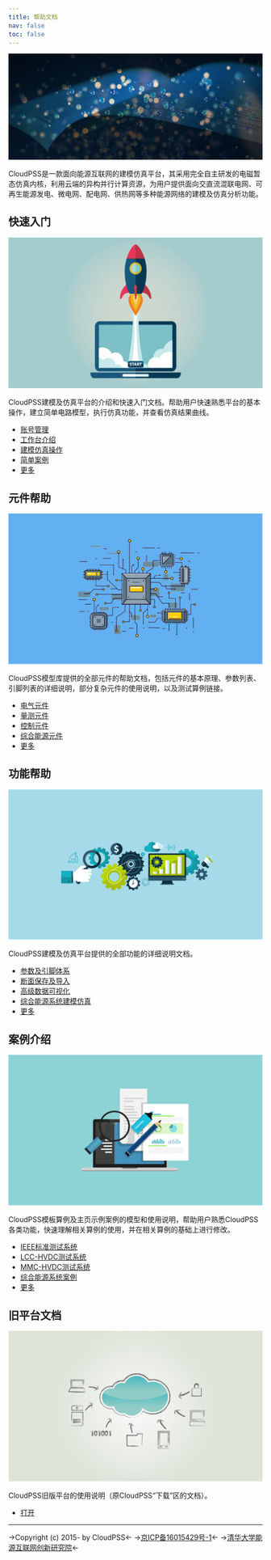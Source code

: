 ```yaml
---
title: 帮助文档
nav: false
toc: false
---
```


![](bg.jpg)

CloudPSS是一款面向能源互联网的建模仿真平台，其采用完全自主研发的电磁暂态仿真内核，利用云端的异构并行计算资源，为用户提供面向交直流混联电网、可再生能源发电、微电网、配电网、供热网等多种能源网络的建模及仿真分析功能。

## 快速入门
![](快速入门.png)

CloudPSS建模及仿真平台的介绍和快速入门文档。帮助用户快速熟悉平台的基本操作，建立简单电路模型，执行仿真功能，并查看仿真结果曲线。

+ [账号管理](guide/User1.md)
+ [工作台介绍](guide/User2.md)
+ [建模仿真操作](guide/User3.md)
+ [简单案例](guide/User4.md)
+ [更多](guide/index.md)
## 元件帮助
![](元件帮助.png)

CloudPSS模型库提供的全部元件的帮助文档，包括元件的基本原理、参数列表、引脚列表的详细说明，部分复杂元件的使用说明，以及测试算例链接。

+ [电气元件](components/compGND.md)
+ [量测元件](components/comp_NewBranchVoltageMeter.md)
+ [控制元件](components/comp_newConstant.md)
+ [综合能源元件](components/comp-IES-Generator-PhotovoltaicSys.md)
+ [更多](components/index.md)
## 功能帮助
![](功能帮助.png)

CloudPSS建模及仿真平台提供的全部功能的详细说明文档。

+ [参数及引脚体系](features/ParameterSystem.md)
+ [断面保存及导入](features/Snapshot.md)
+ [高级数据可视化](features/Dashboard.md)
+ [综合能源系统建模仿真](features/IntegratedEnergySysGuide.md)
+ [更多](features/index.md)
## 案例介绍
![](案例介绍.png)

CloudPSS模板算例及主页示例案例的模型和使用说明，帮助用户熟悉CloudPSS各类功能，快速理解相关算例的使用，并在相关算例的基础上进行修改。

+ [IEEE标准测试系统](examples/IEEE39.md)
+ [LCC-HVDC测试系统](examples/LCC.md)
+ [MMC-HVDC测试系统](examples/MMC.md)
+ [综合能源系统案例](examples/IntegratedEnergySystem.md)
+ [更多](examples/index.md)
## 旧平台文档
![](旧平台文档.png)

CloudPSS旧版平台的使用说明（原CloudPSS“下载”区的文档）。

+ [打开](//www.cloudpss.net/downloadnew/)


---
->Copyright (c) 2015- by CloudPSS<-
->[京ICP备16015429号-1](https://beian.miit.gov.cn)<-
->[清华大学能源互联网创新研究院](http://www.eiri.tsinghua.edu.cn)<-